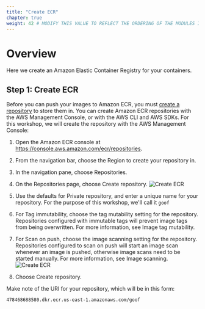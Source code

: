 ```yaml
---
title: "Create ECR"
chapter: true
weight: 42 # MODIFY THIS VALUE TO REFLECT THE ORDERING OF THE MODULES IF APPLICABLE
---
```


# Overview
Here we create an Amazon Elastic Container Registry for your containers.

## Step 1: Create ECR

Before you can push your images to Amazon ECR, you must [create a repository](https://docs.aws.amazon.com/AmazonECR/latest/userguide/repository-create.html) to store them in. You can create Amazon ECR repositories with the AWS Management Console, or with the AWS CLI and AWS SDKs.
For this workshop, we will create the repository with the AWS Management Console:

1. Open the Amazon ECR console at https://console.aws.amazon.com/ecr/repositories.
1. From the navigation bar, choose the Region to create your repository in.
1. In the navigation pane, choose Repositories.
1. On the Repositories page, choose Create repository.
![Create ECR](/images/aws-ecr-create-repository.png)

1. Use the defaults for Private repository, and enter a unique name for your repository.  For the purpose of this workshop, we'll call it `goof`
1. For Tag immutability, choose the tag mutability setting for the repository. Repositories configured with immutable tags will prevent image tags from being overwritten. For more information, see Image tag mutability.
1. For Scan on push, choose the image scanning setting for the repository. Repositories configured to scan on push will start an image scan whenever an image is pushed, otherwise image scans need to be started manually. For more information, see Image scanning.
![Create ECR](/images/aws-ecr-create-repository-details.png)

1. Choose Create repository.

Make note of the URI for your repository, which will be in this form:

`478468688580.dkr.ecr.us-east-1.amazonaws.com/goof`

